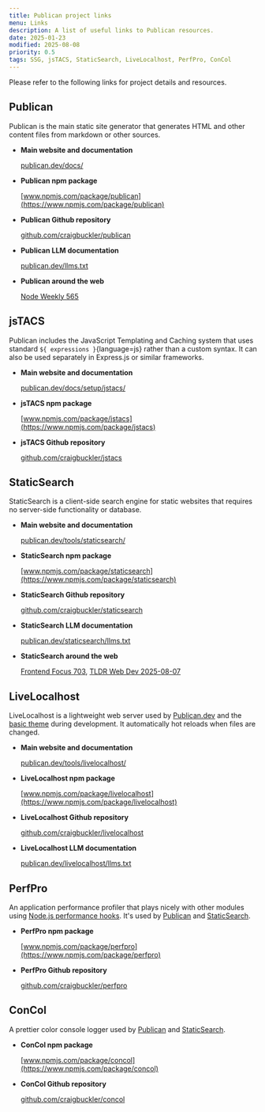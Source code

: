 ```yaml
---
title: Publican project links
menu: Links
description: A list of useful links to Publican resources.
date: 2025-01-23
modified: 2025-08-08
priority: 0.5
tags: SSG, jsTACS, StaticSearch, LiveLocalhost, PerfPro, ConCol
---
```


Please refer to the following links for project details and resources.

## Publican

Publican is the main static site generator that generates HTML and other content files from markdown or other sources.

* **Main website and documentation**

  [publican.dev/docs/](--ROOT--docs/)

* **Publican npm package**

  [www.npmjs.com/package/publican](https://www.npmjs.com/package/publican)

* **Publican Github repository**

  [github.com/craigbuckler/publican](https://github.com/craigbuckler/publican)

* **Publican LLM documentation**

  [publican.dev/llms.txt](--ROOT--llms.txt)

* **Publican around the web**

  [Node Weekly 565](https://nodeweekly.com/issues/565)


## jsTACS

Publican includes the JavaScript Templating and Caching system that uses standard `${ expressions }`{language=js} rather than a custom syntax. It can also be used separately in Express.js or similar frameworks.

* **Main website and documentation**

  [publican.dev/docs/setup/jstacs/](--ROOT--docs/setup/jstacs/)

* **jsTACS npm package**

  [www.npmjs.com/package/jstacs](https://www.npmjs.com/package/jstacs)

* **jsTACS Github repository**

  [github.com/craigbuckler/jstacs](https://github.com/craigbuckler/jstacs)


## StaticSearch

StaticSearch is a client-side search engine for static websites that requires no server-side functionality or database.

* **Main website and documentation**

  [publican.dev/tools/staticsearch/](--ROOT--tools/staticsearch/)

* **StaticSearch npm package**

  [www.npmjs.com/package/staticsearch](https://www.npmjs.com/package/staticsearch)

* **StaticSearch Github repository**

  [github.com/craigbuckler/staticsearch](https://github.com/craigbuckler/staticsearch)

* **StaticSearch LLM documentation**

  [publican.dev/staticsearch/llms.txt](--ROOT--staticsearch/llms.txt)

* **StaticSearch around the web**

  [Frontend Focus 703](https://frontendfoc.us/issues/703), [TLDR Web Dev 2025-08-07](https://tldr.tech/webdev/2025-08-07)


## LiveLocalhost

LiveLocalhost is a lightweight web server used by [Publican.dev](--ROOT--themes/#publicandev-website) and the [basic theme](--ROOT--themes/#basic-theme) during development. It automatically hot reloads when files are changed.

* **Main website and documentation**

  [publican.dev/tools/livelocalhost/](--ROOT--tools/livelocalhost/)

* **LiveLocalhost npm package**

  [www.npmjs.com/package/livelocalhost](https://www.npmjs.com/package/livelocalhost)

* **LiveLocalhost Github repository**

  [github.com/craigbuckler/livelocalhost](https://github.com/craigbuckler/livelocalhost)

* **LiveLocalhost LLM documentation**

  [publican.dev/livelocalhost/llms.txt](--ROOT--livelocalhost/llms.txt)


## PerfPro

An application performance profiler that plays nicely with other modules using [Node.js performance hooks](https://nodejs.org/docs/latest/api/perf_hooks.html). It's used by [Publican](#publican) and [StaticSearch](#staticsearch).

* **PerfPro npm package**

  [www.npmjs.com/package/perfpro](https://www.npmjs.com/package/perfpro)

* **PerfPro Github repository**

  [github.com/craigbuckler/perfpro](https://github.com/craigbuckler/perfpro)


## ConCol

A prettier color console logger used by [Publican](#publican) and [StaticSearch](#staticsearch).

* **ConCol npm package**

  [www.npmjs.com/package/concol](https://www.npmjs.com/package/concol)

* **ConCol Github repository**

  [github.com/craigbuckler/concol](https://github.com/craigbuckler/concol)
